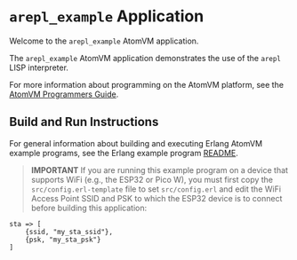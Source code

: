 <!---
  Copyright 2023 Fred Dushin <fred@dushin.net>

  SPDX-License-Identifier: Apache-2.0 OR LGPL-2.1-or-later
-->

# `arepl_example` Application

Welcome to the `arepl_example` AtomVM application.

The `arepl_example` AtomVM application demonstrates the use of the `arepl` LISP interpreter.

For more information about programming on the AtomVM platform, see the [AtomVM Programmers Guide](https://doc.atomvm.org/latest/programmers-guide.html).

## Build and Run Instructions

For general information about building and executing Erlang AtomVM example programs, see the Erlang example program [README](../README.md).

> **IMPORTANT** If you are running this example program on a device that supports WiFi (e.g., the ESP32 or Pico W), you must first copy the `src/config.erl-template` file to set `src/config.erl` and edit the WiFi Access Point SSID and PSK to which the ESP32 device is to connect before building this application:

    sta => [
        {ssid, "my_sta_ssid"},
        {psk, "my_sta_psk"}
    ]
